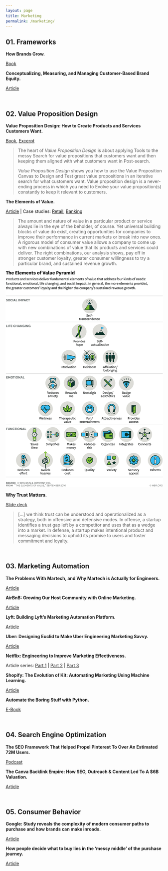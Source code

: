 ```yaml
---
layout: page
title: Marketing
permalink: /marketing/
---
```


## 01. Frameworks

**How Brands Grow.**

[Book](http://marketinglawsofgrowth.com/index.html)

**Conceptualizing, Measuring, and Managing Customer-Based Brand Equity.**

[Article](https://faculty.fuqua.duke.edu/~moorman/Marketing-Strategy-Seminar-2015/Session%203/Keller.pdf)

&nbsp;
## 02. Value Proposition Design

**Value Proposition Design: How to Create Products and Services Customers Want.**

[Book](https://www.strategyzer.com/books/value-proposition-design), [Excerpt](https://assets.strategyzer.com/assets/resources/value-proposition-design-book-preview-2014.pdf)

> The heart of *Value Proposition Design* is about applying Tools to the messy Search for value propositions that customers want and then keeping them aligned with what customers want in Post-search.
>
> *Value Proposition Design* shows you how to use the Value Proposition Canvas to Design and Test great value propositions in an iterative search for what customers want. Value proposition design is a never-ending process in which you need to Evolve your value proposition(s) constantly to keep it relevant to customers.

**The Elements of Value.**

[Article](https://hbr.org/2016/09/the-elements-of-value) | Case studies: [Retail](https://www.bain.com/contentassets/8824d432de2441378bfc2943ad3f4d40/bain_brief-delivering_what_consumers_really_value.pdf), [Banking](https://www.bain.com/contentassets/7c3b1535c4444f7b8a078c577078a705/bain_report-in_search_of_customers_who_love_their_bank-2018.pdf)

> The amount and nature of value in a particular product or service always lie in the eye of the beholder, of course. Yet universal building blocks of value do exist, creating opportunities for companies to improve their performance in current markets or break into new ones. A rigorous model of consumer value allows a company to come up with new combinations of value that its products and services could deliver. The right combinations, our analysis shows, pay off in stronger customer loyalty, greater consumer willingness to try a particular brand, and sustained revenue growth.

![Elements of Value](/assets/images/ElementsofValue.png)

**Why Trust Matters.**

[Slide deck](https://docs.google.com/presentation/d/1L25x74iHd8uVPl5decHCf6bFqszcOruNh9syCEp_2cw/edit#slide=id.p)

> [...] we think trust can be understood and operationalized as a strategy, both in offensive and defensive modes. In offense, a startup identifies a trust gap left by a competitor and uses that as a wedge into a market. In defense, a startup makes intentional product and messaging decisions to uphold its promise to users and foster commitment and loyalty.

&nbsp;
## 03. Marketing Automation

**The Problems With Martech, and Why Martech is Actually for Engineers.**

[Article](https://caseyaccidental.com/martech/)

**AirBnB: Growing Our Host Community with Online Marketing.**

[Article](https://medium.com/airbnb-engineering/growing-our-host-community-with-online-marketing-9b2302299324)

**Lyft: Building Lyft’s Marketing Automation Platform.**

[Article](https://eng.lyft.com/lyft-marketing-automation-b43b7b7537cc)

**Uber: Designing Euclid to Make Uber Engineering Marketing Savvy.**

[Article](https://eng.uber.com/euclid-marketing-engineering/)

**Netflix: Engineering to Improve Marketing Effectiveness.**

Article series: [Part 1](https://netflixtechblog.com/engineering-to-improve-marketing-effectiveness-part-1-a6dd5d02bab7) | [Part 2](https://netflixtechblog.com/https-medium-com-netflixtechblog-engineering-to-improve-marketing-effectiveness-part-2-7dd933974f5e) | [Part 3](https://netflixtechblog.com/engineering-to-scale-paid-media-campaigns-84ba018fb3fa)

**Shopify: The Evolution of Kit: Automating Marketing Using Machine Learning.**

[Article](https://engineering.shopify.com/blogs/engineering/evolution-kit-automating-marketing-machine-learning)

**Automate the Boring Stuff with Python.**

[E-Book](https://automatetheboringstuff.com/2e/chapter0/)

&nbsp;
## 04. Search Engine Optimization

**The SEO Framework That Helped Propel Pinterest To Over An Estimated 72M Users.**

[Podcast](https://growtheverywhere.com/growth-everywhere-interview/casey-winters-pinterest/)

**The Canva Backlink Empire: How SEO, Outreach & Content Led To A $6B Valuation.**

[Article](https://foundationinc.co/lab/canva-seo)

&nbsp;
## 05. Consumer Behavior

**Google: Study reveals the complexity of modern consumer paths to purchase and how brands can make inroads.**

[Article](https://www.thinkwithgoogle.com/intl/en-cee/insights-trends/research-data/study-reveals-complexity-modern-consumer-paths-purchase-and-how-brands-can-make-inroads/)

**How people decide what to buy lies in the ‘messy middle’ of the purchase journey.**

[Article](https://www.thinkwithgoogle.com/consumer-insights/navigating-purchase-behavior-and-decision-making/)